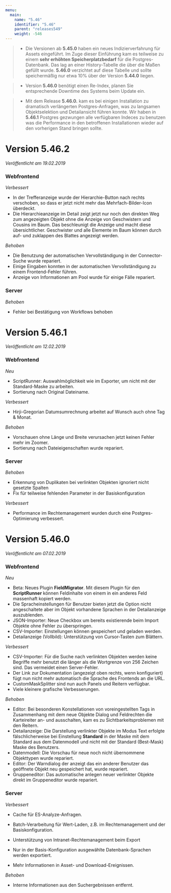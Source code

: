 ```yaml
---
menu:
  main:
    name: "5.46"
    identifier: "5.46"
    parent: "releases549"
    weight: -546
---
```


> - Die Versionen ab **5.45.0** haben ein neues Indizierverfahrung für Assets eingeführt. Im Zuge dieser Einführung kam es teilweise zu einem **sehr erhöhten Speicherplatzbedarf** für die Postgres-Datenbank. Das lag an einer History-Tabelle die über die Maßen gefüllt wurde. **5.46.0** verzichtet auf diese Tabelle und sollte speichermäßig nur etwa 10% über der Version **5.44.0** liegen.

> - Version **5.46.0** benötigt einen Re-Index, planen Sie entsprechende Downtime des Systems beim Update ein.

> - Mit dem Release **5.46.0.** kam es bei einigen Installation zu dramatisch verlängerten Postgres-Anfragen, was zu langsamen Objektselektion und Detailansicht führen konnte. Wir haben in **5.46.1** Postgres gezwungen alle verfügbaren Indeces zu benutzen was die Performance in den betroffenen Installationen wieder auf den vorherigen Stand bringen sollte. 

# Version 5.46.2

*Veröffentlicht am 19.02.2019*

### Webfrontend

*Verbessert*

* In der Trefferanzeige wurde der Hierarchie-Button nach rechts verschoben, so dass er jetzt nicht mehr das Mehrfach-Bilder-Icon überdeckt.
* Die Hierarchieanzeige im Detail zeigt jetzt nur noch den direkten Weg zum angezeigten Objekt ohne die Anzeige von Geschwistern und Cousins im Baum. Das beschleunigt die Anzeige und macht diese übersichtlicher. Geschwister und alle Elemente im Baum können durch auf- und zuklappen des Blattes angezeigt werden.

*Behoben*

* Die Benutzung der automatischen Vervollständigung in der Connector-Suche wurde repariert. 
* Einige Eingaben konnten in der automatischen Vervollständigung zu einem Frontend-Fehler führen.
* Anzeige von Informationen am Pool wurde für einige Fälle repariert.

### Server

*Behoben*

* Fehler bei Bestätigung von Workflows behoben

# Version 5.46.1

*Veröffentlicht am 12.02.2019*

### Webfrontend

*Neu*

* ScriptRunner: Auswahlmöglichkeit wie im Exporter, um nicht mit der Standard-Maske zu arbeiten.
* Sortierung nach Original Dateiname.

*Verbessert*

* Hirji-Gregorian Datumsumrechnung arbeitet auf Wunsch auch ohne Tag & Monat.

*Behoben*

* Vorschauen ohne Länge und Breite verursachen jetzt keinen Fehler mehr im Zoomer.
* Sortierung nach Dateieigenschaften wurde repariert.

### Server

*Behoben*

* Erkennung von Duplikaten bei verlinkten Objekten ignoriert nicht gesetzte Spalten
* Fix für teilweise fehlenden Parameter in der Basiskonfiguration

*Verbessert*

* Performance im Rechtemanagement wurden durch eine Postgres-Optimierung verbessert.

# Version 5.46.0

*Veröffentlicht am 07.02.2019*

### Webfrontend

*Neu*

* Beta: Neues Plugin **FieldMigrator**. Mit diesem Plugin für den **ScriptRunner** können Feldinhalte von einem in ein anderes Feld massenhaft kopiert werden.
* Die Spracheinstellungen für Benutzer bieten jetzt die Option nicht angeschaltete aber im Objekt vorhandene Sprachen in der Detailanzeige auszublenden.
* JSON-Importer: Neue Checkbox um bereits existierende beim Import Objekte ohne Fehler zu überspringen.
* CSV-Importer: Einstellungen können gespeichert und geladen werden.
* Detailanzeige (Vollbild): Unterstützung von Cursor-Tasten zum Blättern.

*Verbessert*

* CSV-Importer: Für die Suche nach verlinkten Objekten werden keine Begriffe mehr benutzt die länger als die Wortgrenze von 256 Zeichen sind. Das vermeidet einen Server-Fehler. 
* Der Link zur Dokumentation (angezeigt oben rechts, wenn konfiguriert) fügt nun nicht mehr automatisch die Sprache des Frontends an die URL.
* CustomMaskSplitter sind nun auch Panels und Reitern verfügbar.
* Viele kleinere grafische Verbesserungen.

*Behoben*

* Editor: Bei besonderen Konstellationen von voreingestellten Tags in Zusammenhang mit dem neue Objekte Dialog und Feldrechten die Karteireiter an- und ausschalten, kam es zu Sichtbarkeitsproblemen mit den Reitern.
* Detailanzeige: Die Darstellung verlinkter Objekte im Modus Text erfolgte fälschlicherweise bei Einstellung **Standard** in der Maske mit dem Standard aus dem Datenmodell und nicht mit der Standard (Best-Mask) Maske des Benutzers. 
* Datenmodell: Die Vorschau für neue noch nicht übernommene Objekttypen wurde repariert.
* Editor: Der Warndialog der anzeigt das ein anderer Benutzer das geöffnete Objekt neu gespeichert hat, wurde repariert.
* Gruppeneditor: Das automatische anlegen neuer verlinkter Objekte direkt im Gruppeneditor wurde repariert.

### Server

*Verbessert*

* Cache für ES-Analyze-Anfragen.
* Batch-Verarbeitung für Wert-Laden, z.B. im Rechtemanagement und der Basiskonfiguration.

* Unterstützung von Intranet-Rechtemanagement beim Export
* Nur in der Basis-Konfiguration ausgewählte Datenbank-Sprachen werden exportiert.
* Mehr Informationen in Asset- und Download-Ereignissen.

*Behoben*

* Interne Informationen aus den Suchergebnissen entfernt.
